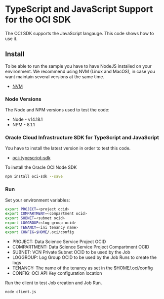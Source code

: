 # TypeScript and JavaScript Support for the OCI SDK

The OCI SDK supports the JavaScript langauge. This code shows how to use it.

## Install

To be able to run the sample you have to have NodeJS installed on your environment. We recommend using NVM (Linux and MacOS), in case you want maintain several versions at the same time.

- [NVM](https://github.com/nvm-sh/nvm)

### Node Versions

The Node and NPM versions used to test the code:

- Node - v14.18.1
- NPM - 8.1.1

### Oracle Cloud Infrastructure SDK for TypeScript and JavaScript

You have to install the latest version in order to test this code. 

- [oci-typescript-sdk](https://github.com/oracle/oci-typescript-sdk)

To install the Oracle OCI Node SDK

```bash
npm install oci-sdk --save
```

### Run 

Set your environment variables:

```bash
export PROJECT=<project ocid>
export COMPARTMENT=<compartment ocid>
export SUBNET=<subnet ocid>
export LOGGROUP=<log group ocid>
export TENANCY=<ini tenancy name>
export CONFIG=$HOME/.oci/config
```

- PROJECT: Data Science Service Project OCID
- COMPARTMENT: Data Science Service Project Compartment OCID
- SUBNET: VCN Private Subnet OCID to be used by the Job
- LOGGROUP: Log Group OCID to be used by the Job Runs to create the logs
- TENANCY: The name of the tenancy as set in the $HOME/.oci/config
- CONFIG: OCI API Key configuration location

Run the client to test Job creation and Job Run.

```bash
node client.js
```

